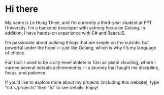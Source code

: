 



# Hi there

My name is Le Hung Thien, and I’m currently a third-year student at FPT University. I'm a backend developer with astrong focus on Golang. In addition, I have hands-on
experience with C# and ReactJS.

I’m passionate about building things that are simple on
the outside, but powerful under the hood — just like
Golang, which is why it’s my language of choice.

Fun fact: I used to be a city-level athlete in 10m air
pistol shooting, where I earned several notable
achievements — a journey that taught me discipline,
focus, and patience.

If you’d like to explore more about my projects
(including this website), type "cd ~/projects"
then "ls" to see details. Enjoy!
